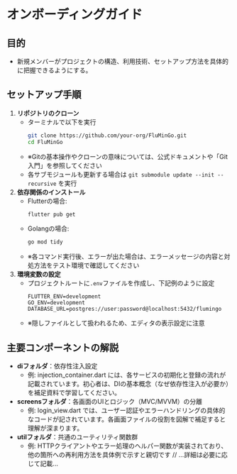 # オンボーディングガイド

## 目的
- 新規メンバーがプロジェクトの構造、利用技術、セットアップ方法を具体的に把握できるようにする。

## セットアップ手順
1. **リポジトリのクローン**  
   - ターミナルで以下を実行  
     ```bash
     git clone https://github.com/your-org/FluMinGo.git
     cd FluMinGo
     ```
   - ※Gitの基本操作やクローンの意味については、公式ドキュメントや「Git入門」を参照してください
   - 各サブモジュールも更新する場合は `git submodule update --init --recursive` を実行
2. **依存関係のインストール**  
   - Flutterの場合:  
     ```bash
     flutter pub get
     ```  
   - Golangの場合:  
     ```bash
     go mod tidy
     ```
   - ※各コマンド実行後、エラーが出た場合は、エラーメッセージの内容と対処方法をテスト環境で確認してください
3. **環境変数の設定**  
   - プロジェクトルートに`.env`ファイルを作成し、下記例のように設定  
     ```plaintext
     FLUTTER_ENV=development
     GO_ENV=development
     DATABASE_URL=postgres://user:password@localhost:5432/flumingo
     ```
   - ※隠しファイルとして扱われるため、エディタの表示設定に注意

## 主要コンポーネントの解説
- **diフォルダ**：依存性注入設定  
  - 例: injection_container.dart には、各サービスの初期化と登録の流れが記載されています。初心者は、DIの基本概念（なぜ依存性注入が必要か）を補足資料で学習してください。
- **screensフォルダ**：各画面のUIとロジック（MVC/MVVM）の分離  
  - 例: login_view.dart では、ユーザー認証やエラーハンドリングの具体的なコードが記されています。各画面ファイルの役割を図解で補足すると理解が深まります。
- **utilフォルダ**：共通のユーティリティ関数群  
  - 例: HTTPクライアントやエラー処理のヘルパー関数が実装されており、他の箇所への再利用方法を具体例で示すと親切です
// ...詳細は必要に応じて記載...
